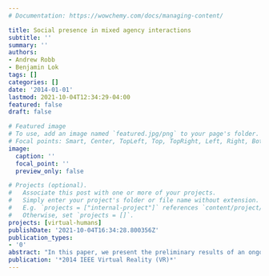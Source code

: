 ```yaml
---
# Documentation: https://wowchemy.com/docs/managing-content/

title: Social presence in mixed agency interactions
subtitle: ''
summary: ''
authors:
- Andrew Robb
- Benjamin Lok
tags: []
categories: []
date: '2014-01-01'
lastmod: 2021-10-04T12:34:29-04:00
featured: false
draft: false

# Featured image
# To use, add an image named `featured.jpg/png` to your page's folder.
# Focal points: Smart, Center, TopLeft, Top, TopRight, Left, Right, BottomLeft, Bottom, BottomRight.
image:
  caption: ''
  focal_point: ''
  preview_only: false

# Projects (optional).
#   Associate this post with one or more of your projects.
#   Simply enter your project's folder or file name without extension.
#   E.g. `projects = ["internal-project"]` references `content/project/deep-learning/index.md`.
#   Otherwise, set `projects = []`.
projects: [virtual-humans]
publishDate: '2021-10-04T16:34:28.800356Z'
publication_types:
- '0'
abstract: "In this paper, we present the preliminary results of an ongoing study exploring how mixed-agency teams influence feelings of social presence. Participants worked with a team composed of either two virtual humans or a team composed of one virtual human and one real human. We found that while the presence of a human teammate did not affect overall feelings of social presence, the presence of a human teammate did appear to strengthen participants' perceptions that their virtual teammates were not real."
publication: '*2014 IEEE Virtual Reality (VR)*'
---
```

